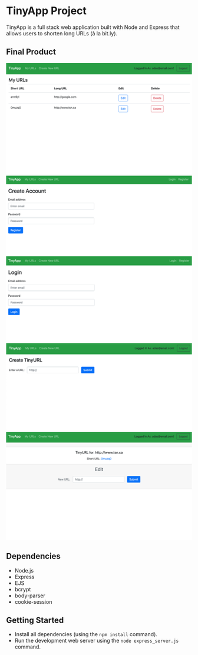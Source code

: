 # TinyApp Project

TinyApp is a full stack web application built with Node and Express that allows users to shorten long URLs (à la bit.ly).

## Final Product

!["Screenshot of URLs page"](https://github.com/victoriamlee/tinyapp/blob/master/docs/urls-page.png?raw=true)
!["Screenshot of Register page"](https://github.com/victoriamlee/tinyapp/blob/master/docs/register-page.png?raw=true)
!["Screenshot of Login page"](https://github.com/victoriamlee/tinyapp/blob/master/docs/login-page.png?raw=true)
!["Screenshot of Create new URL page"](https://github.com/victoriamlee/tinyapp/blob/master/docs/new-page.png?raw=true)
!["Screenshot of Short URL page"](https://github.com/victoriamlee/tinyapp/blob/master/docs/id-page.png?raw=true)

## Dependencies

- Node.js
- Express
- EJS
- bcrypt
- body-parser
- cookie-session

## Getting Started

- Install all dependencies (using the `npm install` command).
- Run the development web server using the `node express_server.js` command.